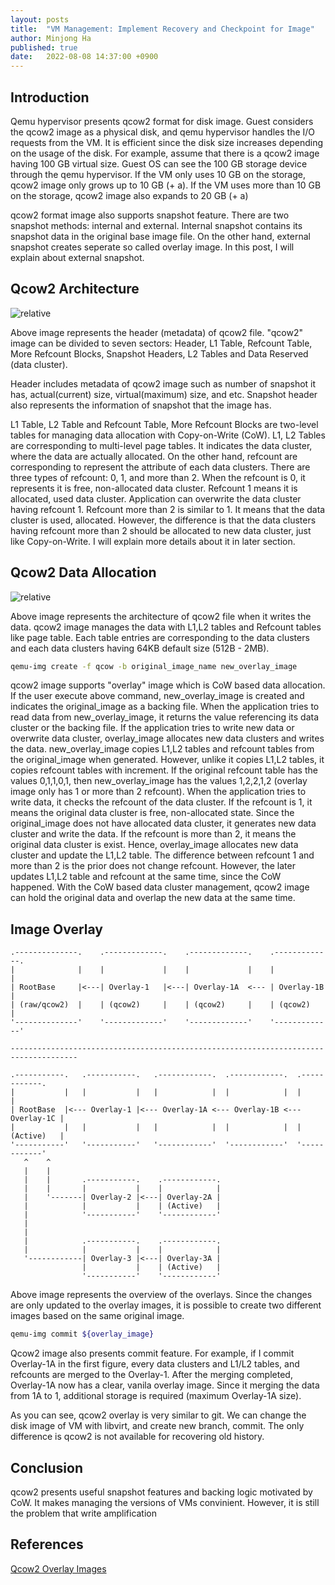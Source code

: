 ```yaml
---
layout: posts
title:  "VM Management: Implement Recovery and Checkpoint for Image"
author: Minjong Ha
published: true
date:   2022-08-08 14:37:00 +0900
---
```


## Introduction

Qemu hypervisor presents qcow2 format for disk image.
Guest considers the qcow2 image as a physical disk, and qemu hypervisor handles the I/O requests from the VM.
It is efficient since the disk size increases depending on the usage of the disk.
For example, assume that there is a qcow2 image having 100 GB virtual size.
Guest OS can see the 100 GB storage device through the qemu hypervisor.
If the VM only uses 10 GB on the storage, qcow2 image only grows up to 10 GB (+ a).
If the VM uses more than 10 GB on the storage, qcow2 image also expands to 20 GB (+ a) 

qcow2 format image also supports snapshot feature.
There are two snapshot methods: internal and external.
Internal snapshot contains its snapshot data in the original base image file.
On the other hand, external snapshot creates seperate so called overlay image.
In this post, I will explain about external snapshot.



## Qcow2 Architecture

<img data-action="zoom" src='{{ "../assets/images/_posts/2022-08-08-vm-image-versioning/qcow_struct.png" | relative_url }}' alt='relative'>

Above image represents the header (metadata) of qcow2 file.
"qcow2" image can be divided to seven sectors: Header, L1 Table, Refcount Table, More Refcount Blocks, Snapshot Headers, L2 Tables and Data Reserved (data cluster).

Header includes metadata of qcow2 image such as number of snapshot it has, actual(current) size, virtual(maximum) size, and etc.
Snapshot header also represents the information of snapshot that the image has.

L1 Table, L2 Table and Refcount Table, More Refcount Blocks are two-level tables for managing data allocation with Copy-on-Write (CoW).
L1, L2 Tables are corresponding to multi-level page tables.
It indicates the data cluster, where the data are actually allocated.
On the other hand, refcount are corresponding to represent the attribute of each data clusters.
There are three types of refcount: 0, 1, and more than 2.
When the refcount is 0, it represents it is free, non-allocated data cluster.
Refcount 1 means it is allocated, used data cluster.
Application can overwrite the data cluster having refcount 1.
Refcount more than 2 is similar to 1.
It means that the data cluster is used, allocated.
However, the difference is that the data clusters having refcount more than 2 should be allocated to new data cluster, just like Copy-on-Write.
I will explain more details about it in later section.


## Qcow2 Data Allocation

<img data-action="zoom" src='{{ "../assets/images/_posts/2022-08-08-vm-image-versioning/qcow_image_achitecture.png" | relative_url }}' alt='relative'>

Above image represents the architecture of qcow2 file when it writes the data.
qcow2 image manages the data with L1,L2 tables and Refcount tables like page table.
Each table entries are corresponding to the data clusters and each data clusters having 64KB default size (512B - 2MB).


```bash
qemu-img create -f qcow -b original_image_name new_overlay_image
```

qcow2 image supports "overlay" image which is CoW based data allocation.
If the user execute above command, new_overlay_image is created and indicates the original_image as a backing file.
When the application tries to read data from new_overlay_image, it returns the value referencing its data cluster or the backing file.
If the application tries to write new data or overwrite data cluster, overlay_image allocates new data clusters and writes the data.
new_overlay_image copies L1,L2 tables and refcount tables from the original_image when generated.
However, unlike it copies L1,L2 tables, it copies refcount tables with increment.
If the original refcount table has the values 0,1,1,0,1, then new_overlay_image has the values 1,2,2,1,2 (overlay image only has 1 or more than 2 refcount).
When the application tries to write data, it checks the refcount of the data cluster.
If the refcount is 1, it means the original data cluster is free, non-allocated state.
Since the original_image does not have allocated data cluster, it generates new data cluster and write the data.
If the refcount is more than 2, it means the original data cluster is exist.
Hence, overlay_image allocates new data cluster and update the L1,L2 table.
The difference between refcount 1 and more than 2 is the prior does not change refcount.
However, the later updates L1,L2 table and refcount at the same time, since the CoW happened.
With the CoW based data cluster management, qcow2 image can hold the original data and overlap the new data at the same time.


## Image Overlay

<!-- Overlay Image -->

```text
.--------------.    .-------------.    .-------------.    .-------------.
|              |    |             |    |             |    |             |
| RootBase     |<---| Overlay-1   |<---| Overlay-1A  <--- | Overlay-1B  |
| (raw/qcow2)  |    | (qcow2)     |    | (qcow2)     |    | (qcow2)     |
'--------------'    '-------------'    '-------------'    '-------------'

-------------------------------------------------------------------------------------

.-----------.   .-----------.   .------------.  .------------.  .------------.
|           |   |           |   |            |  |            |  |            |
| RootBase  |<--- Overlay-1 |<--- Overlay-1A <--- Overlay-1B <--- Overlay-1C |
|           |   |           |   |            |  |            |  | (Active)   |
'-----------'   '-----------'   '------------'  '------------'  '------------'
   ^    ^
   |    |
   |    |       .-----------.    .------------.
   |    |       |           |    |            |
   |    '-------| Overlay-2 |<---| Overlay-2A |
   |            |           |    | (Active)   |
   |            '-----------'    '------------'
   |
   |
   |            .-----------.    .------------.
   |            |           |    |            |
   '------------| Overlay-3 |<---| Overlay-3A |
                |           |    | (Active)   |
                '-----------'    '------------'
```


Above image represents the overview of the overlays.
Since the changes are only updated to the overlay images, it is possible to create two different images based on the same original image.

```bash
qemu-img commit ${overlay_image}
```

Qcow2 image also presents commit feature.
For example, if I commit Overlay-1A in the first figure, every data clusters and L1/L2 tables, and refcounts are merged to the Overlay-1.
After the merging completed, Overlay-1A now has a clear, vanila overlay image.
Since it merging the data from 1A to 1, additional storage is required (maximum Overlay-1A size).

As you can see, qcow2 overlay is very similar to git.
We can change the disk image of VM with libvirt, and create new branch, commit.
The only difference is qcow2 is not available for recovering old history.


## Conclusion

qcow2 presents useful snapshot features and backing logic motivated by CoW.
It makes managing the versions of VMs convinient.
However, it is still the problem that write amplification




## References
[Qcow2 Overlay Images](https://kashyapc.fedorapeople.org/virt/lc-2012/snapshots-handout.html)
